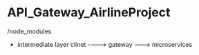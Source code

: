 # API_Gateway_AirlineProject
/node_modules

- intermediate layer clinet ----> gateway ---> microservices
